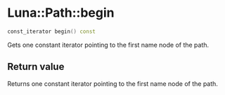 # Luna::Path::begin

```c++
const_iterator begin() const
```

Gets one constant iterator pointing to the first name node of the path. 



## Return value
Returns one constant iterator pointing to the first name node of the path. 

